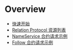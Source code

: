 # Overview

* [快速开始](./quick_start.md)
* [Relation Protocol 资源列表](./resource.md)
* [NameService 合约请求示例](./nameservice.md)
* [Follow 合约请求示例](./followregister.md)